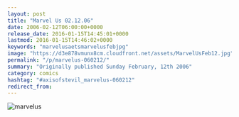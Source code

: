 ```yaml
---
layout: post
title: "Marvel Us 02.12.06"
date: 2006-02-12T06:00:00+0000
release_date: 2016-01-15T14:45:01+0000
lastmod: 2016-01-15T14:46:02+0000
keywords: "marvelusaetsmarvelusfebjpg"
image: "https://d3e878vmunx8cm.cloudfront.net/assets/MarvelUsFeb12.jpg"
permalink: "/p/marvelus-060212/"
summary: "Originally published Sunday February, 12th 2006"
category: comics
hashtag: "#axisofstevil_marvelus-060212"
redirect_from:
---
```


![marvelus](https://d3e878vmunx8cm.cloudfront.net/assets/MarvelUsFeb12.jpg)
